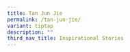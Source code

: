 ```yaml
---
title: Tan Jun Jie
permalink: /tan-jun-jie/
variant: tiptap
description: ""
third_nav_title: Inspirational Stories
---
```

